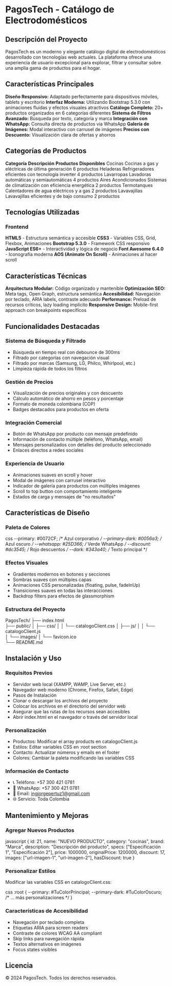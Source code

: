 # PagosTech - Catálogo de Electrodomésticos

## Descripción del Proyecto

PagosTech es un moderno y elegante catálogo digital de electrodomésticos desarrollado con tecnologías web actuales. La plataforma ofrece una experiencia de usuario excepcional para explorar, filtrar y consultar sobre una amplia gama de productos para el hogar.

## Características Principales

**Diseño Responsivo:** Adaptado perfectamente para dispositivos móviles, tablets y escritorio
**Interfaz Moderna:** Utilizando Bootstrap 5.3.0 con animaciones fluidas y efectos visuales atractivos
**Catálogo Completo:** 20+ productos organizados en 6 categorías diferentes
**Sistema de Filtros Avanzado:** Búsqueda por texto, categoría y marca
**Integración con WhatsApp:** Consulta directa de productos via WhatsApp
**Galería de Imágenes:** Modal interactivo con carrusel de imágenes
**Precios con Descuento:** Visualización clara de ofertas y ahorros

## Categorías de Productos

**Categoría**	**Descripción**	**Productos** **Disponibles**
Cocinas	Cocinas a gas y eléctricas de última generación	6 productos
Heladeras	Refrigeradores eficientes con tecnología inverter	4 productos
Lavarropas	Lavadoras automáticas y semiautomáticas	4 productos
Aires Acondicionados	Sistemas de climatización con eficiencia energética	2 productos
Termotanques	Calentadores de agua eléctricos y a gas	2 productos
Lavavajillas	Lavavajillas eficientes y de bajo consumo	2 productos

## Tecnologías Utilizadas

### Frontend

**HTML5** - Estructura semántica y accesible
**CSS3** - Variables CSS, Grid, Flexbox, Animaciones
**Bootstrap 5.3.0** - Framework CSS responsivo
**JavaScript ES6+** - Interactividad y lógica de negocio
**Font Awesome 6.4.0** - Iconografía moderna
**AOS (Animate On Scroll)** - Animaciones al hacer scroll

## Características Técnicas

**Arquitectura Modular:** Código organizado y mantenible
**Optimización SEO:** Meta tags, Open Graph, estructura semántica
**Accesibilidad:** Navegación por teclado, ARIA labels, contraste adecuado
**Performance:** Preload de recursos críticos, lazy loading implícito
**Responsive Design:** Mobile-first approach con breakpoints específicos

## Funcionalidades Destacadas

### Sistema de Búsqueda y Filtrado

- Búsqueda en tiempo real con debounce de 300ms
- Filtrado por categorías con navegación visual
- Filtrado por marcas (Samsung, LG, Philco, Whirlpool, etc.)
- Limpieza rápida de todos los filtros

### Gestión de Precios
- Visualización de precios originales y con descuento
- Cálculo automático de ahorro en pesos y porcentaje
- Formato de moneda colombiana (COP)
- Badges destacados para productos en oferta

### Integración Comercial

- Botón de WhatsApp por producto con mensaje predefinido
- Información de contacto múltiple (teléfono, WhatsApp, email)
- Mensajes personalizados con detalles del producto seleccionado
- Enlaces directos a redes sociales

### Experiencia de Usuario

- Animaciones suaves en scroll y hover
- Modal de imágenes con carrusel interactivo
- Indicador de galería para productos con múltiples imágenes
- Scroll to top button con comportamiento inteligente
- Estados de carga y mensajes de "no resultados"

## Características de Diseño

### Paleta de Colores
css
--primary: #0072CF;      /* Azul corporativo */
--primary-dark: #0056a3; /* Azul oscuro */
--whatsapp: #25D366;     /* Verde WhatsApp */
--discount: #dc3545;     /* Rojo descuentos */
--dark: #343a40;         /* Texto principal */

### Efectos Visuales

- Gradientes modernos en botones y secciones
- Sombras suaves con múltiples capas
- Animaciones CSS personalizadas (floating, pulse, fadeInUp)
- Transiciones suaves en todas las interacciones
- Backdrop filters para efectos de glassmorphism

### Estructura del Proyecto

PagosTech/
├── index.html                 
├── public/
│   ├── css/
│   │   └── catalogoClient.css 
│   ├── js/
│   │   └── catalogoClient.js  
│   └── images/
│       └── favicon.ico        
└── README.md                  

## Instalación y Uso

### Requisitos Previos
- Servidor web local (XAMPP, WAMP, Live Server, etc.)
- Navegador web moderno (Chrome, Firefox, Safari, Edge)
- Pasos de Instalación
- Clonar o descargar los archivos del proyecto
- Colocar los archivos en el directorio del servidor web
- Asegurar que las rutas de los recursos sean accesibles
- Abrir index.html en el navegador o través del servidor local

### Personalización

- Productos: Modificar el array products en catalogoClient.js
- Estilos: Editar variables CSS en :root section
- Contacto: Actualizar números y emails en el footer
- Colores: Cambiar la paleta modificando las variables CSS

### Información de Contacto

- 📞 Teléfono: +57 300 421 0781
- 💬 WhatsApp: +57 300 421 0781
- 📧 Email: ingjorgepertuz1@gmail.com
- 🌐 Servicio: Toda Colombia

## Mantenimiento y Mejoras

### Agregar Nuevos Productos

javascript
{
    id: 21,
    name: "NUEVO PRODUCTO",
    category: "cocinas",
    brand: "Marca",
    description: "Descripción del producto",
    specs: ["Especificación 1", "Especificación 2"],
    price: 1000000,
    originalPrice: 1200000,
    discount: 17,
    images: ["url-imagen-1", "url-imagen-2"],
    hasDiscount: true
}

### Personalizar Estilos

Modificar las variables CSS en catalogoClient.css:

css
:root {
    --primary: #TuColorPrincipal;
    --primary-dark: #TuColorOscuro;
    /* ... más personalizaciones */
}

### Características de Accesibilidad

- Navegación por teclado completa
- Etiquetas ARIA para screen readers
- Contraste de colores WCAG AA compliant
- Skip links para navegación rápida
- Textos alternativos en imágenes
- Focus states visibles

## Licencia
© 2024 PagosTech. Todos los derechos reservados.